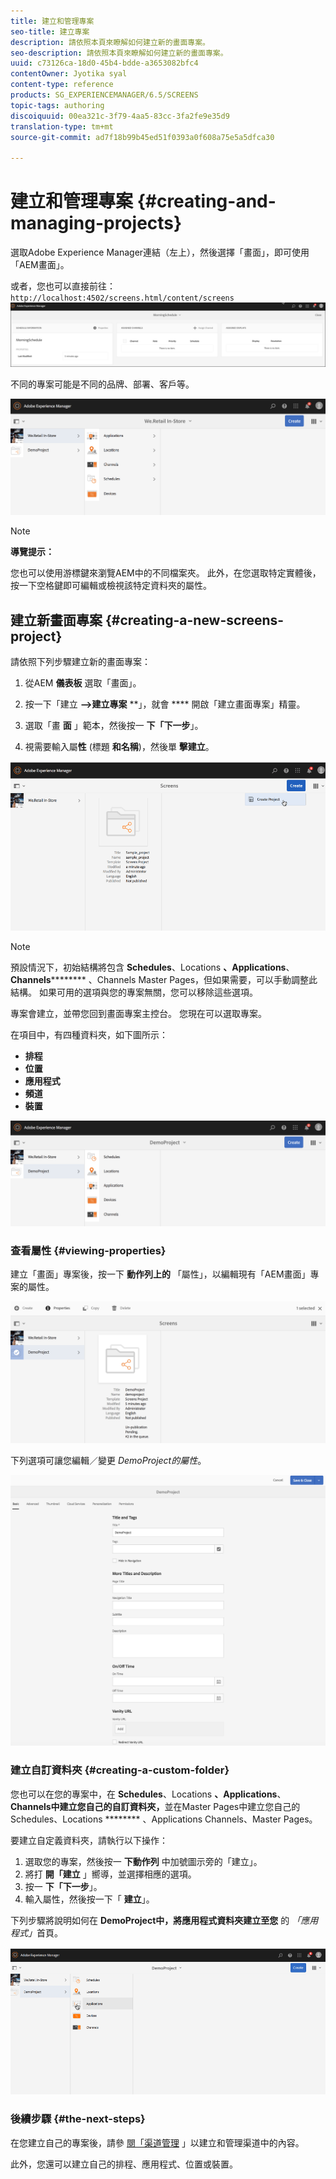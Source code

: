 ```yaml
---
title: 建立和管理專案
seo-title: 建立專案
description: 請依照本頁來瞭解如何建立新的畫面專案。
seo-description: 請依照本頁來瞭解如何建立新的畫面專案。
uuid: c73126ca-18d0-45b4-bdde-a3653082bfc4
contentOwner: Jyotika syal
content-type: reference
products: SG_EXPERIENCEMANAGER/6.5/SCREENS
topic-tags: authoring
discoiquuid: 00ea321c-3f79-4aa5-83cc-3fa2fe9e35d9
translation-type: tm+mt
source-git-commit: ad7f18b99b45ed51f0393a0f608a75e5a5dfca30

---
```



# 建立和管理專案 {#creating-and-managing-projects}

選取Adobe Experience Manager連結（左上），然後選擇「畫面」，即可使用「AEM畫面」。

或者，您也可以直接前往： `http://localhost:4502/screens.html/content/screens`![chlimage_1-14](assets/chlimage_1-14.png)

不同的專案可能是不同的品牌、部署、客戶等。

![screen_shot_2018-08-23at105748am](assets/screen_shot_2018-08-23at105748am.png)

>[!NOTE]
>
>**導覽提示：**
>
>您也可以使用游標鍵來瀏覽AEM中的不同檔案夾。 此外，在您選取特定實體後，按一下空格鍵即可編輯或檢視該特定資料夾的屬性。

## 建立新畫面專案 {#creating-a-new-screens-project}

請依照下列步驟建立新的畫面專案：

1. 從AEM **儀表板** 選取「畫面」。
1. 按一下「建立 **—&gt;建立專案** **」，就會 **** 開啟「建立畫面專案」精靈。

1. 選取「畫 **面** 」範本，然後按一 **下「下一步**」。

1. 視需要輸入屬&#x200B;**性** (標題 **和名稱**)，然後單 **擊建立**。

![player1](assets/player1.gif)

>[!NOTE]
>
>預設情況下，初始結構將包含 **Schedules**、Locations **、Applications**、 **Channels********** 、Channels Master Pages，但如果需要，可以手動調整此結構。 如果可用的選項與您的專案無關，您可以移除這些選項。

專案會建立，並帶您回到畫面專案主控台。 您現在可以選取專案。

在項目中，有四種資料夾，如下圖所示：

* **排程**
* **位置**
* **應用程式**
* **頻道**
* **裝置**

![screen_shot_2018-08-23at110114am](assets/screen_shot_2018-08-23at110114am.png)

### 查看屬性 {#viewing-properties}

建立「畫面」專案後，按一下 **動作列上的** 「屬性」，以編輯現有「AEM畫面」專案的屬性。

![screen_shot_2018-08-23at110211am](assets/screen_shot_2018-08-23at110211am.png)

下列選項可讓您編輯／變更 *DemoProject的屬性*。

![screen_shot_2018-08-23at110409am](assets/screen_shot_2018-08-23at110409am.png)

### 建立自訂資料夾 {#creating-a-custom-folder}

您也可以在您的專案中，在 **Schedules**、Locations **、Applications**、 **Channels中建立您自己的自訂資料夾，**&#x200B;並在Master Pages中建立您自己的Schedules、Locations ******** 、Applications Channels、Master Pages。

要建立自定義資料夾，請執行以下操作：

1. 選取您的專案，然後按一 **下動作列** 中加號圖示旁的「建立」。
1. 將打 **開「建立** 」嚮導，並選擇相應的選項。
1. 按一 **下「下一步**」。
1. 輸入屬性，然後按一下「 **建立**」。

下列步驟將說明如何在 **DemoProject中，將應用程式資料夾建立至您** 的 *「應用程式」*&#x200B;首頁。

![player2-1](assets/player2-1.gif)

### 後續步驟 {#the-next-steps}

在您建立自己的專案後，請參 [閱「渠道管理](managing-channels.md) 」以建立和管理渠道中的內容。

此外，您還可以建立自己的排程、應用程式、位置或裝置。
